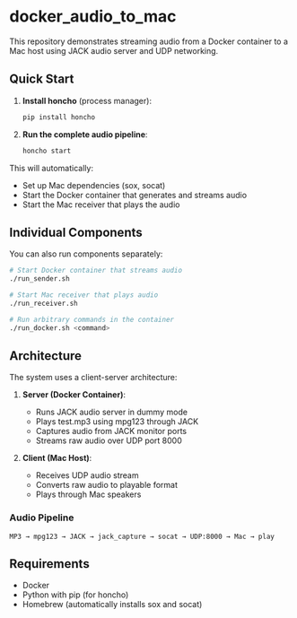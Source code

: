 # docker_audio_to_mac

This repository demonstrates streaming audio from a Docker container to a Mac host using JACK audio server and UDP networking.

## Quick Start

1. **Install honcho** (process manager):
   ```bash
   pip install honcho
   ```

2. **Run the complete audio pipeline**:
   ```bash
   honcho start
   ```

This will automatically:
- Set up Mac dependencies (sox, socat)
- Start the Docker container that generates and streams audio
- Start the Mac receiver that plays the audio

## Individual Components

You can also run components separately:

```bash
# Start Docker container that streams audio
./run_sender.sh

# Start Mac receiver that plays audio
./run_receiver.sh

# Run arbitrary commands in the container
./run_docker.sh <command>
```

## Architecture

The system uses a client-server architecture:

1. **Server (Docker Container)**:
   - Runs JACK audio server in dummy mode
   - Plays test.mp3 using mpg123 through JACK
   - Captures audio from JACK monitor ports
   - Streams raw audio over UDP port 8000

2. **Client (Mac Host)**:
   - Receives UDP audio stream
   - Converts raw audio to playable format
   - Plays through Mac speakers

### Audio Pipeline
```
MP3 → mpg123 → JACK → jack_capture → socat → UDP:8000 → Mac → play
```

## Requirements

- Docker
- Python with pip (for honcho)
- Homebrew (automatically installs sox and socat)